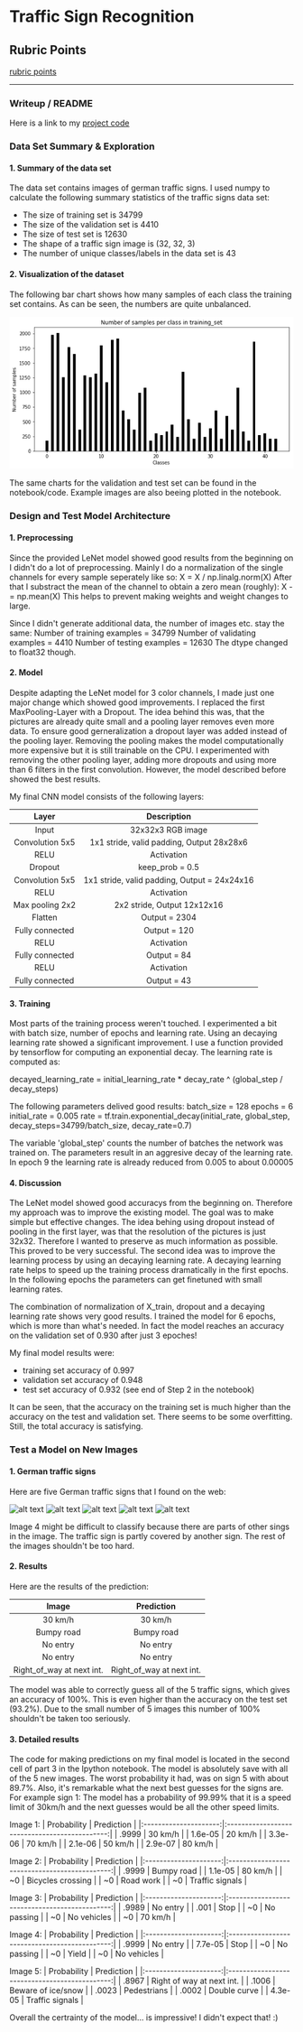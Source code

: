 # Traffic Sign Recognition

[//]: # (Image References)

[image10]: ./n_classes.png
[image4]: ./30.jpg
[image5]: ./bumpy.jpg
[image6]: ./not_enter.jpg
[image7]: ./not_enter_2.jpg
[image8]: ./row.jpg

## Rubric Points
[rubric points](https://review.udacity.com/#!/rubrics/481/view)

---
### Writeup / README

Here is a link to my [project code](https://github.com/joe-123/CarND-Traffic-Sign-Classifier-Project/blob/master/Traffic_Sign_Classifier.ipynb)

### Data Set Summary & Exploration

#### 1. Summary of the data set
The data set contains images of german traffic signs. I used numpy to calculate the following summary statistics of the traffic signs data set:

* The size of training set is 34799
* The size of the validation set is 4410
* The size of test set is 12630
* The shape of a traffic sign image is (32, 32, 3)
* The number of unique classes/labels in the data set is 43

#### 2. Visualization of the dataset
The following bar chart shows how many samples of each class the training set contains. As can be seen, the numbers are quite unbalanced.

![alt text][image10]

The same charts for the validation and test set can be found in the notebook/code. Example images are also beeing plotted in the notebook.

### Design and Test Model Architecture

#### 1. Preprocessing
Since the provided LeNet model showed good results from the beginning on I didn't do a lot of preprocessing. Mainly I do a normalization of the single channels for every sample seperately like so:
X = X / np.linalg.norm(X)
After that I substract the mean of the channel to obtain a zero mean (roughly):
X -= np.mean(X)
This helps to prevent making weights and weight changes to large.

Since I didn't generate additional data, the number of images etc. stay the same:
Number of training examples = 34799
Number of validating examples = 4410
Number of testing examples = 12630
The dtype changed to float32 though.

#### 2. Model
Despite adapting the LeNet model for 3 color channels, I made just one major change which showed good improvements. I replaced the first MaxPooling-Layer with a Dropout. The idea behind this was, that the pictures are already quite small and a pooling layer removes even more data. To ensure good gerneralization a dropout layer was added instead of the pooling layer. Removing the pooling makes the model computationally more expensive but it is still trainable on the CPU.
I experimented with removing the other pooling layer, adding more dropouts and using more than 6 filters in the first convolution. However, the model described before showed the best results. 

My final CNN model consists of the following layers:

| Layer         		|     Description	         		                      			| 
|:---------------------:|:---------------------------------------------:| 
| Input         		| 32x32x3 RGB image   					                		         | 
| Convolution 5x5 | 1x1 stride, valid padding, Output 28x28x6 	         |
| RELU					       |	Activation										                            	   |
| Dropout	       	| keep_prob = 0.5 			                        	        |
| Convolution 5x5	| 1x1 stride, valid padding, Output = 24x24x16      		|
| RELU					       |	Activation									                                 |
| Max pooling	2x2 | 2x2 stride,  Output 12x12x16 		               		    |
| Flatten         | Output = 2304                                       |
| Fully connected	| Output = 120                               									|
| RELU					       |	Activation									                               		|
| Fully connected	| Output = 84        					            		            		|
| RELU					       |	Activation	 									                              	|
| Fully connected	| Output = 43                                									|


#### 3. Training
Most parts of the training process weren't touched. I experimented a bit with batch size, number of epochs and learning rate. Using an decaying learning rate showed a significant improvement. I use a function provided by tensorflow for computing an exponential decay. The learning rate is computed as:

decayed_learning_rate = initial_learning_rate * decay_rate ^ (global_step / decay_steps)

The following parameters delived good results:
batch_size = 128
epochs = 6
initial_rate = 0.005
rate = tf.train.exponential_decay(initial_rate, global_step, decay_steps=34799/batch_size, decay_rate=0.7)

The variable 'global_step' counts the number of batches the network was trained on.
The parameters result in an aggresive decay of the learning rate. In epoch 9 the learning rate is already reduced from 0.005 to about 0.00005

#### 4. Discussion
The LeNet model showed good accuracys from the beginning on. Therefore my approach was to improve the existing model. The goal was to make simple but effective changes. The idea behing using dropout instead of pooling in the first layer, was that the resolution of the pictures is just 32x32. Therefore I wanted to preserve as much information as possible. This proved to be very successful.
The second idea was to improve the learning process by using an decaying learning rate. A decaying learning rate helps to speed up the training process dramatically in the first epochs. In the following epochs the parameters can get finetuned with small learning rates.

The combination of normalization of X_train, dropout and a decaying learning rate shows very good results. I trained the model for 6 epochs, which is more than what's needed. In fact the model reaches an accuracy on the validation set of 0.930 after just 3 epoches!

My final model results were:
* training set accuracy of 0.997
* validation set accuracy of 0.948
* test set accuracy of 0.932
(see end of Step 2 in the notebook)

It can be seen, that the accuracy on the training set is much higher than the accuracy on the test and validation set. There seems to be some overfitting. Still, the total accuracy is satisfying.

### Test a Model on New Images

#### 1. German traffic signs

Here are five German traffic signs that I found on the web:

![alt text][image4] ![alt text][image5] ![alt text][image6] 
![alt text][image7] ![alt text][image8]

Image 4 might be difficult to classify because there are parts of other sings in the image. The traffic sign is partly covered by another sign. The rest of the images shouldn't be too hard.

#### 2. Results

Here are the results of the prediction:

| Image			              |     Prediction	        			                  		| 
|:---------------------:|:---------------------------------------------:| 
| 30 km/h        	            | 30 km/h   								       	| 
| Bumpy road 		  	            | Bumpy road  								           		|
| No entry		                  | No entry											 	           |
| No entry	      	            | No entry					 			        	|
| Right_of_way at next int.			| Right_of_way at next int.      					  		|


The model was able to correctly guess all of the 5 traffic signs, which gives an accuracy of 100%. This is even higher than the accuracy on the test set (93.2%). Due to the small number of 5 images this number of 100% shouldn't be taken too seriously.

#### 3. Detailed results

The code for making predictions on my final model is located in the second cell of part 3 in the Ipython notebook.
The model is absolutely save with all of the 5 new images. The worst probability it had, was on sign 5 with about 89.7%. Also, it's remarkable what the next best guesses for the signs are. For example sign 1: The model has a probability of 99.99% that it is a speed limit of 30km/h and the next guesses would be all the other speed limits.

Image 1:
| Probability         	|     Prediction	        			                   		| 
|:---------------------:|:---------------------------------------------:| 
| .9999         		     	| 30 km/h    								           	  | 
| 1.6e-05     	      			| 20 km/h 										               |
| 3.3e-06				          	| 70 km/h									             		  |
| 2.1e-06	      		     	| 50 km/h					 			                	|
| 2.9e-07				           | 80 km/h      	                 		|

Image 2:
| Probability          	|     Prediction	        			                  		| 
|:---------------------:|:---------------------------------------------:| 
| .9999         		     	| Bumpy road   								     	  | 
| 1.1e-05     	      			| 80 km/h 										           |
| ~0				               	| Bicycles crossing					   		  |
| ~0	      		          	| Road work					 			          	|
| ~0				                | Traffic signals      					  	|

Image 3:
| Probability          	|     Prediction	        			                  		| 
|:---------------------:|:---------------------------------------------:| 
| .9989         		     	| No entry   					         	     	  | 
| .001     	         			| Stop 										                   |
| ~0				               	| No passing									           		  |
| ~0	      		          	| No vehicles					 			             	|
| ~0				                | 70 km/h                  					  		|

Image 4:
| Probability          	|     Prediction	        			                  		| 
|:---------------------:|:---------------------------------------------:| 
| .9999         	      	| No entry   						         	  | 
| 7.7e-05     	      			| Stop 										              |
| ~0				               	| No passing									      		  |
| ~0	      		          	| Yield					 			        	      |
| ~0				                | No vehicles     					  		    |

Image 5:
| Probability          	|     Prediction	        			                  		| 
|:---------------------:|:---------------------------------------------:| 
| .8967         		     	| Right of way at next int.   								       	  | 
| .1006     	        			| Beware of ice/snow 										                 |
| .0023				            	| Pedestrians									                      		  |
| .0002	      		       	| Double curve				 			                         	|
| 4.3e-05				           | Traffic signals      					                  		|

Overall the certrainty of the model...   is impressive! I didn't expect that! :)
